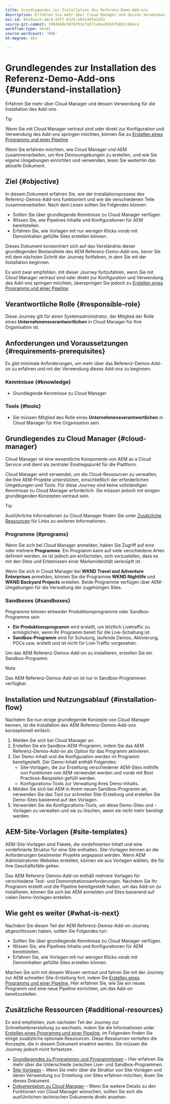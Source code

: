 ```yaml
---
title: Grundlegendes zur Installation des Referenz-Demo-Add-ons
description: Erfahren Sie mehr über Cloud Manager und dessen Verwendung für die Installation des Add-ons.
exl-id: 9418aac6-a8c4-43f7-b329-b02149fe2d53
source-git-commit: 1994b90e3876f03efa571a9ce65b9fb8b3c90ec4
workflow-type: tm+mt
source-wordcount: '956'
ht-degree: 46%

---
```


# Grundlegendes zur Installation des Referenz-Demo-Add-ons {#understand-installation}

Erfahren Sie mehr über Cloud Manager und dessen Verwendung für die Installation des Add-ons.

>[!TIP]
>
>Wenn Sie mit Cloud Manager vertraut sind oder direkt zur Konfiguration und Verwendung des Add-ons springen möchten, können Sie zu [Erstellen eines Programms und einer Pipeline](create-program.md)
>
>Wenn Sie erfahren möchten, wie Cloud Manager und AEM zusammenarbeiten, um Ihre Demoumgebungen zu erstellen, und wie Sie eigene Umgebungen einrichten und verwenden, lesen Sie weiterhin das aktuelle Dokument.

## Ziel {#objective}

In diesem Dokument erfahren Sie, wie der Installationsprozess des Referenz-Demos-Add-ons funktioniert und wie die verschiedenen Teile zusammenarbeiten. Nach dem Lesen sollten Sie Folgendes können:

* Sollten Sie über grundlegende Kenntnisse zu Cloud Manager verfügen.
* Wissen Sie, wie Pipelines Inhalte und Konfigurationen für AEM bereitstellen.
* Erfahren Sie, wie Vorlagen mit nur wenigen Klicks vorab mit Demoinhalten gefüllte Sites erstellen können.

Dieses Dokument konzentriert sich auf das Verständnis dieser grundlegenden Bestandteile des AEM Referenz-Demo-Add-ons, bevor Sie mit dem nächsten Schritt der Journey fortfahren, in dem Sie mit der Installation beginnen.

Es wird zwar empfohlen, mit dieser Journey fortzufahren, wenn Sie mit Cloud Manager vertraut sind oder direkt zur Konfiguration und Verwendung des Add-ons springen möchten, überspringen Sie jedoch zu [Erstellen eines Programms und einer Pipeline](create-program.md).

## Verantwortliche Rolle {#responsible-role}

Diese Journey gilt für einen Systemadministrator, der Mitglied der Rolle eines **Unternehmensverantwortlichen** in Cloud Manager für Ihre Organisation ist.

## Anforderungen und Voraussetzungen {#requirements-prerequisites}

Es gibt minimale Anforderungen, um mehr über das Referenz-Demos-Add-on zu erfahren und mit der Verwendung dieses Add-ons zu beginnen.

### Kenntnisse {#knowledge}

* Grundlegende Kenntnisse zu Cloud Manager

### Tools {#tools}

* Sie müssen Mitglied des Rolle eines **Unternehmensverantwortlichen** in Cloud Manager für Ihre Organisation sein

## Grundlegendes zu Cloud Manager {#cloud-manager}

Cloud Manager ist eine wesentliche Komponente von AEM as a Cloud Service und dient als zentraler Einstiegspunkt für die Plattform.

Cloud Manager wird verwendet, um die Cloud-Ressourcen zu verwalten, die Ihre AEM-Projekte unterstützen, einschließlich der erforderlichen Umgebungen und Tools. Für diese Journey sind keine vollständigen Kenntnisse zu Cloud Manager erforderlich. Sie müssen jedoch mit einigen grundlegenden Konzepten vertraut sein.

>[!TIP]
>
>Ausführliche Informationen zu Cloud Manager finden Sie unter [Zusätzliche Ressourcen](#additional-resources) für Links zu weiteren Informationen.

### Programme {#programs}

Wenn Sie sich bei Cloud Manager anmelden, haben Sie Zugriff auf eine oder mehrere **Programme**. Ein Programm kann auf viele verschiedene Arten definiert werden, es ist jedoch am einfachsten, sich vorzustellen, dass es mit den Sites und Erlebnissen einer Markenidentität verknüpft ist.

Wenn Sie sich in Cloud Manager bei **WKND Travel and Adventure Enterprises** anmelden, können Sie die Programme **WKND Nightlife** und **WKND Backyard Projects** erstellen. Beide Programme verfügen über AEM-Umgebungen für die Verwaltung der zugehörigen Sites.

### Sandboxes {#sandboxes}

Programme können entweder Produktionsprogramme oder Sandbox-Programme sein.

* **Ein Produktionsprogramm** wird erstellt, um letztlich Livetraffic zu ermöglichen, wenn Ihr Programm bereit für die Live-Schaltung ist.
* **Sandbox-Programm** wird für Schulung, laufende Demos, Aktivierung, POCs usw. erstellt und ist nicht für Live-Traffic vorgesehen.

Um das AEM Referenz-Demos-Add-on zu installieren, erstellen Sie ein Sandbox-Programm.

>[!NOTE]
>
>Das AEM Referenz-Demos-Add-on ist nur in Sandbox-Programmen verfügbar.

## Installation und Nutzungsablauf {#installation-flow}

Nachdem Sie nun einige grundlegende Konzepte von Cloud Manager kennen, ist die Installation des AEM Referenz-Demos-Add-ons konzeptionell einfach.

1. Melden Sie sich bei Cloud Manager an.
1. Erstellen Sie ein Sandbox-AEM-Programm, indem Sie das AEM Referenz-Demos-Add-on als Option für das Programm aktivieren.
1. Der Demo-Inhalt und die Konfiguration werden im Programm bereitgestellt. Der Demo-Inhalt enthält Folgendes:
   * Site-Vorlagen, die zur Erstellung verschiedener AEM-Sites mithilfe von Funktionen von AEM verwendet werden und vorab mit Best Practices-Beispielen gefüllt werden.
   * Konfigurations-Tools zur Verwaltung Ihres Demo-Inhalts.
1. Melden Sie sich bei AEM in Ihrem neuen Sandbox-Programm an, verwenden Sie das Tool zur schnellen Site-Erstellung und erstellen Sie Demo-Sites basierend auf den Vorlagen.
1. Verwenden Sie die Konfigurations-Tools, um diese Demo-Sites und -Vorlagen zu verwalten und sie zu löschen, wenn sie nicht mehr benötigt werden.

## AEM-Site-Vorlagen {#site-templates}

AEM-Site-Vorlagen sind Pakete, die vordefinierten Inhalt und eine vordefinierte Struktur für eine Site enthalten. Site-Vorlagen können an die Anforderungen bestimmter Projekte angepasst werden. Wenn AEM Administratoren Websites erstellen, können sie aus Vorlagen wählen, die für ihre Geschäftsfälle gelten.

Das AEM Referenz-Demos-Add-on enthält mehrere Vorlagen für verschiedene Test- und Demonstrationsanforderungen. Nachdem Sie Ihr Programm erstellt und die Pipeline bereitgestellt haben, um das Add-on zu installieren, können Sie sich bei AEM anmelden und Sites basierend auf vielen Demo-Vorlagen erstellen.

## Wie geht es weiter {#what-is-next}

Nachdem Sie diesen Teil der AEM Referenz-Demos-Add-on-Journey abgeschlossen haben, sollten Sie Folgendes tun:

* Sollten Sie über grundlegende Kenntnisse zu Cloud Manager verfügen.
* Wissen Sie, wie Pipelines Inhalte und Konfigurationen für AEM bereitstellen.
* Erfahren Sie, wie Vorlagen mit nur wenigen Klicks vorab mit Demoinhalten gefüllte Sites erstellen können.

Machen Sie sich mit diesem Wissen vertraut und fahren Sie mit der Journey zur AEM schnellen Site-Erstellung fort, indem Sie [Erstellen eines Programms und einer Pipeline,](create-program.md) Hier erfahren Sie, wie Sie ein neues Programm und eine neue Pipeline einrichten, um das Add-on bereitzustellen.

## Zusätzliche Ressourcen {#additional-resources}

Es wird empfohlen, zum nächsten Teil der Journey zur Schnellseitenerstellung zu wechseln, indem Sie die Informationen unter [Erstellen eines Programms und einer Pipeline](create-program.md), im Folgenden finden Sie einige zusätzliche optionale Ressourcen. Diese Ressourcen vertiefen die Konzepte, die in diesem Dokument erwähnt werden. Sie müssen die Journey jedoch nicht fortsetzen.

* [Grundlegendes zu Programmen und Programmtypen](https://experienceleague.adobe.com/docs/experience-manager-cloud-service/content/implementing/using-cloud-manager/programs/program-types.html) – Hier erfahren Sie mehr über die Unterschiede zwischen Live- und Sandbox-Programmen.
* [Site-Vorlagen](/help/sites-cloud/administering/site-creation/site-templates.md) – Wenn Sie mehr über die Struktur von Site-Vorlagen und deren Verwendung zur Erstellung von Sites erfahren möchten, lesen Sie dieses Dokument.
* [Dokumentation zu Cloud Manager](https://experienceleague.adobe.com/docs/experience-manager-cloud-service/content/onboarding/onboarding-concepts/cloud-manager-introduction.html) – Wenn Sie weitere Details zu den Funktionen von Cloud Manager wünschen, sollten Sie sich die ausführlichen technischen Dokumente direkt ansehen.
